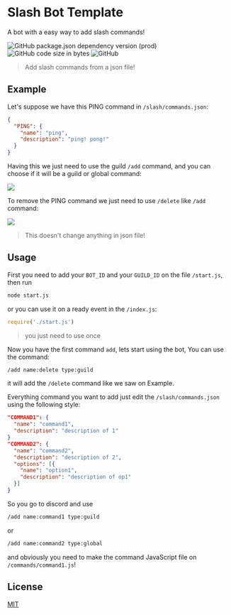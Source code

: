 # Slash Bot Template
A bot with a easy way to add slash commands!

![GitHub package.json dependency version (prod)](https://img.shields.io/github/package-json/dependency-version/GuriZenit/Slash-Bot-Template/discord.js/main?style=for-the-badge)
![GitHub code size in bytes](https://img.shields.io/github/languages/code-size/GuriZenit/Slash-bot-template?style=for-the-badge)
![GitHub](https://img.shields.io/github/license/GuriZenit/Slash-Bot-Template?color=blue&style=for-the-badge)
> Add slash commands from a json file!

## Example
Let's suppose we have this PING command in `/slash/commands.json`:
```json
{
  "PING": {
    "name": "ping",
    "description": "ping! pong!"
  }
}
```
Having this we just need to use the guild `/add` command, and you can choose if it will be a guild or global command:

![](https://i.imgur.com/RHOjui9.png)

To remove the PING command we just need to use `/delete` like `/add` command:

![](https://i.imgur.com/smSdlE8.png)
> This doesn't change anything in json file!

## Usage

First you need to add your `BOT_ID` and your `GUILD_ID` on the file `/start.js`, then run 
```bash
node start.js
```
or you can use it on a ready event in the `/index.js`:
```javascript
require('./start.js')
```
> you just need to use once

Now you have the first command `add`,
lets start using the bot, You can use the command:
```bash
/add name:delete type:guild
```
it will add the `/delete` command like we saw on Example.

Everything command you want to add just edit the `/slash/commands.json` using the following style:
```json
"COMMAND1": {
  "name": "command1",
  "description": "description of 1"
}
"COMMAND2": {
  "name": "command2",
  "description": "description of 2",
  "options": [{
    "name": "option1",
    "description": "description of op1"
  }]
}
```
So you go to discord and use
```bash
/add name:command1 type:guild
```
or
```bash
/add name:command2 type:global
```

and obviously you need to make the command JavaScript file on `/commands/command1.js`!

## License
[MIT](https://github.com/GuriZenit/Slash/blob/main/LICENSE)
